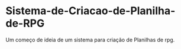 # Sistema-de-Criacao-de-Planilha-de-RPG
Um começo de ideia de um sistema para criação de Planilhas de rpg.
